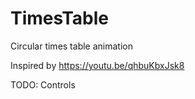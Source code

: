 # TimesTable
Circular times table animation

Inspired by https://youtu.be/qhbuKbxJsk8

TODO: Controls
